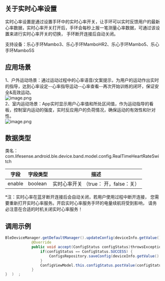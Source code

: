 <a name="2l8h8"></a>
## 关于实时心率设置
实时心率设置是通过设置手环中的实时心率开关，让手环可以实时反馈用户的最新心率数据，实时心率开关打开后，手环会每秒上报一笔测量心率数据，可通过该设置来进行实时心率开关的切换， 手环断开连接后自动关闭。

支持设备：乐心手环Mambo3、乐心手环MamboHR2、乐心手环Mambo5、乐心手环Mambo5S
<a name="nnS7n"></a>
## 应用场景
1、户外运动场景：通过运动过程中的心率语音/文案提示，为用户的运动作出实时的指导，达到心率设定--心率指导运动--心率查看--再次开始训练的闭环，保证安全&高效运动。<br />![image.png](https://cdn.nlark.com/yuque/0/2021/png/354855/1616724358344-63aab1e1-70f1-44d6-a907-e7e398bc8290.png#crop=0&crop=0&crop=1&crop=1&height=332&id=K4lqX&margin=%5Bobject%20Object%5D&name=image.png&originHeight=332&originWidth=1214&originalType=binary&ratio=1&rotation=0&showTitle=false&size=75096&status=done&style=none&title=&width=1214)<br />2、室内运动场景：App实时显示用户心率值和所处区间值，作为运动指导的看板，控制室内运动的强度，实时反应用户的负荷情况，确保运动的有效性和针对性。<br />![image.png](https://cdn.nlark.com/yuque/0/2021/png/354855/1616724394798-bd8009fd-62da-4190-9967-8053a0804a91.png#crop=0&crop=0&crop=1&crop=1&height=470&id=mgXzO&margin=%5Bobject%20Object%5D&name=image.png&originHeight=470&originWidth=868&originalType=binary&ratio=1&rotation=0&showTitle=false&size=71985&status=done&style=none&title=&width=868)
<a name="FpImH"></a>
## 数据类型
类名：com.lifesense.android.ble.device.band.model.config.RealTimeHeartRateSwitch

| 字段 | 字段类型 | 描述 |
| --- | --- | --- |
| enable | boolean | 实时心率开关 （true： 开，false：关） |

*注：实时心率在蓝牙断开连接后会自动关闭，若用户使用过程中断开连接， 您需要重新打开实时心率服务。开启实时心率服务手环的电量续航将受到影响， 请务必注意在合适的时机关闭实时心率服务！
<a name="1aRd1"></a>
## 调用示例
```java
BleDeviceManager.getDefaultManager().updateConfig(deviceInfo.getValue().getMac(), dialPlate, new Consumer<ConfigStatus>() {
            @Override
            public void accept(ConfigStatus configStatus)throwsException{   
                if(configStatus == ConfigStatus.SUCCESS) {
                    ConfigsRepository.saveConfig(deviceInfo.getValue().getMac(),config);
                }
                ConfigViewModel.this.configStatus.postValue(configStatus);
            }
}  )  ;
```


